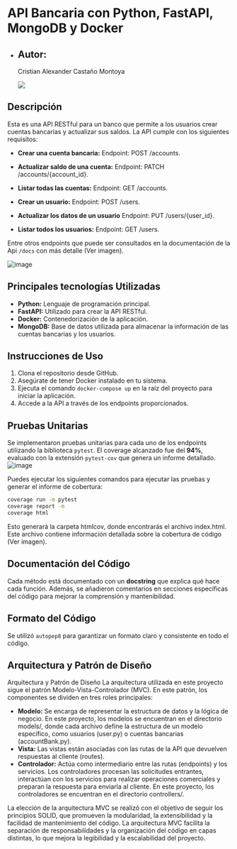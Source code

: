 # API Bancaria con Python, FastAPI, MongoDB y Docker
- ## Autor:
  Cristian Alexander Castaño Montoya
  
  [<img src="https://img.shields.io/badge/LinkedIn-Connect-blue?style=flat&logo=linkedin">](https://www.linkedin.com/in/cristiancastano852/)

## Descripción

Esta es una API RESTful para un banco que permite a los usuarios crear cuentas bancarias y actualizar sus saldos. La API cumple con los siguientes requisitos:

- **Crear una cuenta bancaria:** Endpoint: POST /accounts.

- **Actualizar saldo de una cuenta:** Endpoint: PATCH /accounts/{account_id}. 

- **Listar todas las cuentas:** Endpoint: GET /accounts.

- **Crear un usuario:** Endpoint: POST /users. 

- **Actualizar los datos de un usuario** Endpoint: PUT /users/{user_id}.
  
- **Listar todos los usuarios:** Endpoint: GET /users. 

Entre otros endpoints que puede ser consultados en la documentación de la Api `/docs` con más detalle (Ver imagen).

  ![image](https://github.com/cristiancastano852/Api_Bancaria/assets/44209773/76682d16-f5d0-45ca-9579-72f13160f2cc)

## Principales tecnologías Utilizadas

- **Python:** Lenguaje de programación principal.
- **FastAPI:** Utilizado para crear la API RESTful.
- **Docker:** Contenedorización de la aplicación.
- **MongoDB:** Base de datos utilizada para almacenar la información de las cuentas bancarias y los usuarios.


## Instrucciones de Uso

1. Clona el repositorio desde GitHub.
2. Asegúrate de tener Docker instalado en tu sistema.
3. Ejecuta el comando `docker-compose up` en la raíz del proyecto para iniciar la aplicación.
4. Accede a la API a través de los endpoints proporcionados.

## Pruebas Unitarias

Se implementaron pruebas unitarias para cada uno de los endpoints utilizando la biblioteca `pytest`. El coverage alcanzado fue del **94%**, evaluado con la extensión `pytest-cov` que genera un informe detallado.
  ![image](https://github.com/cristiancastano852/Api_Bancaria/assets/44209773/edf7697c-fd08-4d6d-9adb-1c414839a526)
  
Puedes ejecutar los siguientes comandos para ejecutar las pruebas y generar el informe de cobertura:

```bash
coverage run -m pytest
coverage report -m
coverage html
```
Esto generará la carpeta htmlcov, donde encontrarás el archivo index.html. Este archivo contiene información detallada sobre la cobertura de código (Ver imagen).

## Documentación del Código
Cada método está documentado con un **docstring** que explica qué hace cada función. Además, se añadieron comentarios en secciones específicas del código para mejorar la comprensión y mantenibilidad.

## Formato del Código

Se utilizó `autopep8` para garantizar un formato claro y consistente en todo el código.

## Arquitectura y Patrón de Diseño

Arquitectura y Patrón de Diseño
La arquitectura utilizada en este proyecto sigue el patrón Modelo-Vista-Controlador (MVC). En este patrón, los componentes se dividen en tres roles principales:

- **Modelo:** Se encarga de representar la estructura de datos y la lógica de negocio. En este proyecto, los modelos se encuentran en el directorio models/, donde cada archivo define la estructura de un modelo específico, como usuarios (user.py) o cuentas bancarias (accountBank.py).
- **Vista:** Las vistas están asociadas con las rutas de la API que devuelven respuestas al cliente (routes).
- **Controlador:** Actúa como intermediario entre las rutas (endpoints) y los servicios. Los controladores procesan las solicitudes entrantes, interactúan con los servicios para realizar operaciones comerciales y preparan la respuesta para enviarla al cliente. En este proyecto, los controladores se encuentran en el directorio controllers/.
  
La elección de la arquitectura MVC se realizó con el objetivo de seguir los principios SOLID, que promueven la modularidad, la extensibilidad y la facilidad de mantenimiento del código. La arquitectura MVC facilita la separación de responsabilidades y la organización del código en capas distintas, lo que mejora la legibilidad y la escalabilidad del proyecto.
